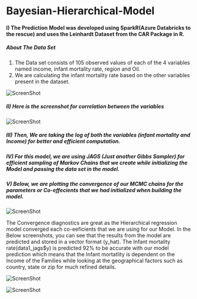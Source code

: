 # Bayesian-Hierarchical-Model
#### I) The Prediction Model was developed using SparkR(Azure Databricks to the rescue) and uses the Leinhardt Dataset from the CAR Package in R.

##### About The Data Set

1. The Data set consists of 105 observed values of each of the 4 variables named income, infant mortality rate, region and Oil.
2. We are calculating the infant mortality rate based on the other variables present in the dataset.

![ScreenShot](https://raw.github.com/uttasarga9067/Bayesian-Hierarchical-Model/screenshots/1.PNG)

##### II) Here is the screenshot for correlation between the variables
![ScreenShot](https://raw.github.com/uttasarga9067/Bayesian-Hierarchical-Model/screenshots-1/2.png)

##### III) Then, We are taking the log of both the variables (infant mortality and Income) for better and efficient computation.
##### IV) For this model, we are using JAGS (Just another Gibbs Sampler) for efficient sampling of Markov Chains that we create while initializing the Model and passing the data set in the model.
##### V) Below, we are plotting the convergence of our MCMC chains for the parameters or Co-effecients that we had initialized when building the model.

![ScreenShot](https://raw.github.com/uttasarga9067/Bayesian-Hierarchical-Model/screenshots-1/3.png)

The Convergence diagnostics are great as the Hierarchical regression model converged each co-eeficients that we are using for our Model.
In the Below screenshots, you can see that the results from the model are predicted and stored in a vector format (y_hat). The Infant mortality rate(data1_jags$y) is predicted 92% to be accurate with our model prediction which means that the Infant mortatlity is dependent on the Income of the Families while looking at the geographical factors such as country, state or zip for much refined details.

![ScreenShot](https://raw.github.com/uttasarga9067/Bayesian-Hierarchical-Model/screenshots-1/4.PNG)



![ScreenShot](https://raw.github.com/uttasarga9067/Bayesian-Hierarchical-Model/screenshots-1/5.PNG)
